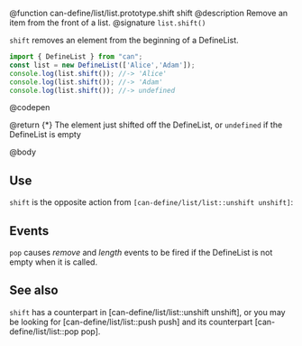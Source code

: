 @function can-define/list/list.prototype.shift shift
@description Remove an item from the front of a list.
@signature `list.shift()`

`shift` removes an element from the beginning of a DefineList.

  ```js
import { DefineList } from "can";
const list = new DefineList(['Alice','Adam']);
console.log(list.shift()); //-> 'Alice'
console.log(list.shift()); //-> 'Adam'
console.log(list.shift()); //-> undefined
  ```
  @codepen

@return {*} The element just shifted off the DefineList, or `undefined` if the DefineList is empty

@body

## Use

`shift` is the opposite action from `[can-define/list/list::unshift unshift]`:

## Events

`pop` causes _remove_ and _length_ events to be fired if the DefineList is not empty
when it is called.

## See also

`shift` has a counterpart in [can-define/list/list::unshift unshift], or you may be
looking for [can-define/list/list::push push] and its counterpart [can-define/list/list::pop pop].